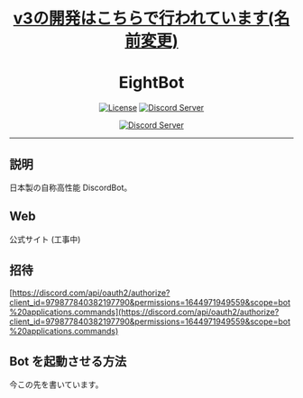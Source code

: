 <div align="center">
<h1><a href="https://github.com/aqued-dev/aqued">v3の開発はこちらで行われています(名前変更)</a></h1>
<h1>EightBot</h1>

[![License](https://img.shields.io/github/license/EightBot-Developer/EightBot)](https://github.com/EightBot-Developer/EightBot/blob/main/LICENSE.md)
[![Discord Server](https://discord.com/api/guilds/980051727820664832/embed.png)](https://discord.gg/rE75MJswYw)<br />

[![Discord Server](https://discord.com/api/guilds/980051727820664832/embed.png?style=banner2)](https://discord.gg/rE75MJswYw)

</div>

---

## 説明

日本製の自称高性能 DiscordBot。

## Web

公式サイト (工事中)

## 招待

[https://discord.com/api/oauth2/authorize?client_id=979877840382197790&permissions=1644971949559&scope=bot%20applications.commands](https://discord.com/api/oauth2/authorize?client_id=979877840382197790&permissions=1644971949559&scope=bot%20applications.commands)

## Bot を起動させる方法

今この先を書いています。
